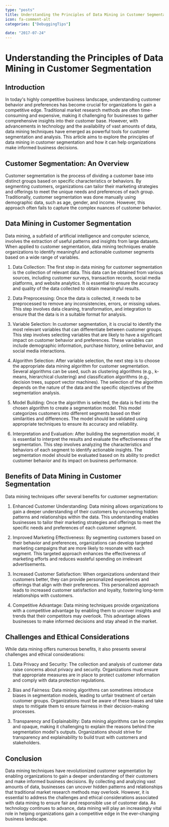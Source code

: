 ```yaml
---
type: "posts"
title: Understanding the Principles of Data Mining in Customer Segmentation
icon: fa-comment-alt
categories: ["DebuggingTips"]

date: "2017-07-24"
---
```




# Understanding the Principles of Data Mining in Customer Segmentation

## Introduction

In today's highly competitive business landscape, understanding customer behavior and preferences has become crucial for organizations to gain a competitive edge. Traditional market research methods are often time-consuming and expensive, making it challenging for businesses to gather comprehensive insights into their customer base. However, with advancements in technology and the availability of vast amounts of data, data mining techniques have emerged as powerful tools for customer segmentation and analysis. This article aims to explore the principles of data mining in customer segmentation and how it can help organizations make informed business decisions.

## Customer Segmentation: An Overview

Customer segmentation is the process of dividing a customer base into distinct groups based on specific characteristics or behaviors. By segmenting customers, organizations can tailor their marketing strategies and offerings to meet the unique needs and preferences of each group. Traditionally, customer segmentation was done manually using demographic data, such as age, gender, and income. However, this approach often fails to capture the complex nuances of customer behavior.

## Data Mining in Customer Segmentation

Data mining, a subfield of artificial intelligence and computer science, involves the extraction of useful patterns and insights from large datasets. When applied to customer segmentation, data mining techniques enable organizations to identify meaningful and actionable customer segments based on a wide range of variables.

1. Data Collection: The first step in data mining for customer segmentation is the collection of relevant data. This data can be obtained from various sources, including customer surveys, transaction records, social media platforms, and website analytics. It is essential to ensure the accuracy and quality of the data collected to obtain meaningful results.

2. Data Preprocessing: Once the data is collected, it needs to be preprocessed to remove any inconsistencies, errors, or missing values. This step involves data cleaning, transformation, and integration to ensure that the data is in a suitable format for analysis.

3. Variable Selection: In customer segmentation, it is crucial to identify the most relevant variables that can differentiate between customer groups. This step involves selecting variables that are likely to have a significant impact on customer behavior and preferences. These variables can include demographic information, purchase history, online behavior, and social media interactions.

4. Algorithm Selection: After variable selection, the next step is to choose the appropriate data mining algorithm for customer segmentation. Several algorithms can be used, such as clustering algorithms (e.g., k-means, hierarchical clustering) and classification algorithms (e.g., decision trees, support vector machines). The selection of the algorithm depends on the nature of the data and the specific objectives of the segmentation analysis.

5. Model Building: Once the algorithm is selected, the data is fed into the chosen algorithm to create a segmentation model. This model categorizes customers into different segments based on their similarities and differences. The model should be validated using appropriate techniques to ensure its accuracy and reliability.

6. Interpretation and Evaluation: After building the segmentation model, it is essential to interpret the results and evaluate the effectiveness of the segmentation. This step involves analyzing the characteristics and behaviors of each segment to identify actionable insights. The segmentation model should be evaluated based on its ability to predict customer behavior and its impact on business performance.

## Benefits of Data Mining in Customer Segmentation

Data mining techniques offer several benefits for customer segmentation:

1. Enhanced Customer Understanding: Data mining allows organizations to gain a deeper understanding of their customers by uncovering hidden patterns and relationships within the data. This understanding enables businesses to tailor their marketing strategies and offerings to meet the specific needs and preferences of each customer segment.

2. Improved Marketing Effectiveness: By segmenting customers based on their behavior and preferences, organizations can develop targeted marketing campaigns that are more likely to resonate with each segment. This targeted approach enhances the effectiveness of marketing efforts and reduces wasteful spending on irrelevant advertisements.

3. Increased Customer Satisfaction: When organizations understand their customers better, they can provide personalized experiences and offerings that align with their preferences. This personalized approach leads to increased customer satisfaction and loyalty, fostering long-term relationships with customers.

4. Competitive Advantage: Data mining techniques provide organizations with a competitive advantage by enabling them to uncover insights and trends that their competitors may overlook. This advantage allows businesses to make informed decisions and stay ahead in the market.

## Challenges and Ethical Considerations

While data mining offers numerous benefits, it also presents several challenges and ethical considerations:

1. Data Privacy and Security: The collection and analysis of customer data raise concerns about privacy and security. Organizations must ensure that appropriate measures are in place to protect customer information and comply with data protection regulations.

2. Bias and Fairness: Data mining algorithms can sometimes introduce biases in segmentation models, leading to unfair treatment of certain customer groups. Organizations must be aware of these biases and take steps to mitigate them to ensure fairness in their decision-making processes.

3. Transparency and Explainability: Data mining algorithms can be complex and opaque, making it challenging to explain the reasons behind the segmentation model's outputs. Organizations should strive for transparency and explainability to build trust with customers and stakeholders.

## Conclusion

Data mining techniques have revolutionized customer segmentation by enabling organizations to gain a deeper understanding of their customers and make informed business decisions. By collecting and analyzing vast amounts of data, businesses can uncover hidden patterns and relationships that traditional market research methods may overlook. However, it is essential to address the challenges and ethical considerations associated with data mining to ensure fair and responsible use of customer data. As technology continues to advance, data mining will play an increasingly vital role in helping organizations gain a competitive edge in the ever-changing business landscape.